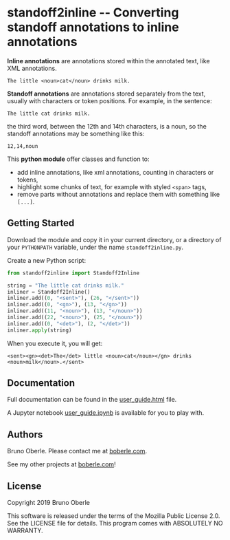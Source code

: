 # standoff2inline -- Converting standoff annotations to inline annotations

**Inline annotations** are annotations stored within the annotated text, like XML annotations.

    The little <noun>cat</noun> drinks milk.

**Standoff annotations** are annotations stored separately from the text, usually with characters or token positions.  For example, in the sentence:

    The little cat drinks milk.

the third word, between the 12th and 14th characters, is a noun, so the standoff annotations may be something like this:

    12,14,noun

This **python module** offer classes and function to:
* add inline annotations, like xml annotations, counting in characters or tokens,
* highlight some chunks of text, for example with styled `<span>` tags,
* remove parts without annotations and replace them with something like `[...]`.

## Getting Started

Download the module and copy it in your current directory, or a directory of your `PYTHONPATH` variable, under the name `standoff2inline.py`.

Create a new Python script:

```python
from standoff2inline import Standoff2Inline

string = "The little cat drinks milk."
inliner = Standoff2Inline()
inliner.add((0, "<sent>"), (26, "</sent>"))
inliner.add((0, "<gn>"), (13, "</gn>"))
inliner.add((11, "<noun>"), (13, "</noun>"))
inliner.add((22, "<noun>"), (25, "</noun>"))
inliner.add((0, "<det>"), (2, "</det>"))
inliner.apply(string)
```

When you execute it, you will get:

```
<sent><gn><det>The</det> little <noun>cat</noun></gn> drinks <noun>milk</noun>.</sent>
```


## Documentation

Full documentation can be found in the [user_guide.html](user_guide.html) file.

A Jupyter notebook [user_guide.ipynb](user_guide.ipynb) is available for you to play with.


## Authors


Bruno Oberle.  Please contact me at [boberle.com](http://boberle.com).

See my other projects at [boberle.com](http://boberle.com)!


## License

Copyright 2019 Bruno Oberle

This software is released under the terms of the Mozilla Public License 2.0.  See the LICENSE file for details.  This program comes with ABSOLUTELY NO WARRANTY.

